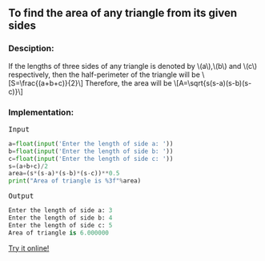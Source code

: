 <script type="text/javascript" src="https://cdnjs.cloudflare.com/ajax/libs/mathjax/2.7.0/MathJax.js?config=TeX-AMS_CHTML"></script>


## To find the area of any triangle from its given sides


### Desciption:

If the lengths of three sides of any triangle is denoted by \\(a\\),\\(b\\) and \\(c\\) respectively, then the half-perimeter of the triangle will be
\\[S=\frac{(a+b+c)}{2}\\]
Therefore, the area will be
\\[A=\sqrt{s(s-a)(s-b)(s-c)}\\]


### Implementation:

<kbd>Input</kbd>

```python
a=float(input('Enter the length of side a: '))
b=float(input('Enter the length of side b: '))
c=float(input('Enter the length of side c: '))
s=(a+b+c)/2
area=(s*(s-a)*(s-b)*(s-c))**0.5
print("Area of triangle is %3f"%area)
```

<kbd>Output</kbd>

```python
Enter the length of side a: 3
Enter the length of side b: 4
Enter the length of side c: 5
Area of triangle is 6.000000
```

[Try it online!](https://tio.run/##jcxNDoMgEIbhPaeYmBgZTH9SddOERRc9yEBBSQwamC56elrrBdy8q@f71g9PS@xKIe3nhViGuL5ZNs/ILgFPDmYXR55g8ZDDywHdoUEU5iA3O7cHud151pJa01q83AQlR1pmJfOJcKv51yIqdT0PYk0hsqweP7bdcAoUx9lByFB3vqq3PZbSiV4MXw "Python 3 – Try It Online")
